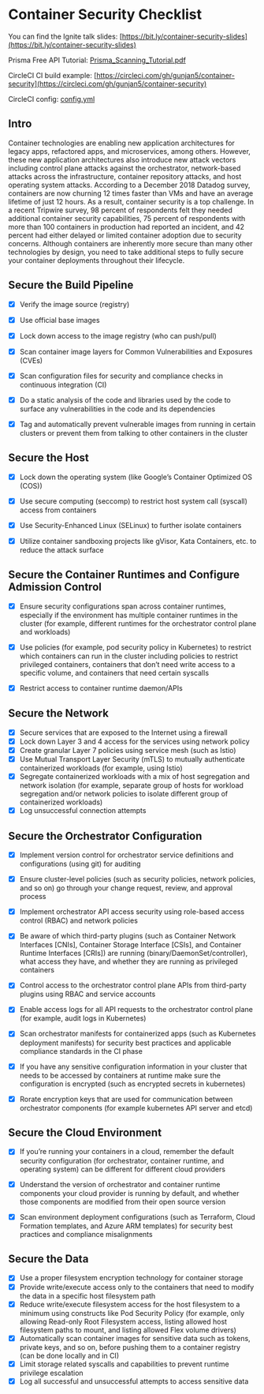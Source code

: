 # Container Security Checklist

You can find the Ignite talk slides: [https://bit.ly/container-security-slides](https://bit.ly/container-security-slides)

Prisma Free API Tutorial: [Prisma_Scanning_Tutorial.pdf](https://github.com/gunjan5/container-security/blob/master/Prisma%20Scanning%20Tutorial.pdf)

CircleCI CI build example: [https://circleci.com/gh/gunjan5/container-security](https://circleci.com/gh/gunjan5/container-security)

CircleCI config: [config.yml](https://github.com/gunjan5/container-security/blob/master/.circleci/config.yml)

## Intro

Container technologies are enabling new application architectures for legacy apps, refactored apps, and microservices, among others. However, these new application architectures also introduce new attack vectors including control plane attacks against the orchestrator, network-based attacks across the infrastructure, container repository attacks, and host operating system attacks. According to a December 2018 Datadog survey, containers are now churning 12 times faster than VMs and have an average lifetime of just 12 hours. As a result, container security is a top challenge. In a recent Tripwire survey, 98 percent of respondents felt they needed additional container security capabilities, 75 percent of respondents with more than 100 containers in production had reported an incident, and 42 percent had either delayed or limited container adoption due to security concerns. Although containers are inherently more secure than many other technologies by design, you need to take additional steps to fully secure your container deployments throughout their lifecycle. 

## Secure the Build Pipeline

- [x] Verify the image source (registry)
- [x] Use official base images 
- [x] Lock down access to the image registry (who can push/pull) 
- [x] Scan container image layers for Common Vulnerabilities and Exposures (CVEs) 
- [x] Scan configuration files for security and compliance checks in continuous integration (CI)
- [x] Do a static analysis of the code and libraries used by the code to surface any vulnerabilities in the code and its dependencies
- [x] Tag and automatically prevent vulnerable images from running in certain clusters or prevent them from talking to other containers in the cluster 


## Secure the Host
- [x] Lock down the operating system (like Google’s Container Optimized OS (COS)) 
- [x] Use secure computing (seccomp) to restrict host system call (syscall) access from containers
- [x] Use Security-Enhanced Linux (SELinux) to further isolate containers 
- [x] Utilize container sandboxing projects like gVisor, Kata Containers, etc. to reduce the attack surface


## Secure the Container Runtimes and Configure Admission Control

- [x] Ensure security configurations span across container runtimes, especially if the environment has multiple container runtimes in the cluster (for example, different runtimes for the orchestrator control plane and workloads)
- [x] Use policies (for example, pod security policy in Kubernetes) to restrict which containers can run in the cluster including policies to restrict privileged containers, containers that don’t need write access to a specific volume, and containers that need certain syscalls
- [x] Restrict access to container runtime daemon/APIs


## Secure the Network 

- [x] Secure services that are exposed to the Internet using a firewall 
- [x] Lock down Layer 3 and 4 access for the services using network policy
- [x] Create granular Layer 7 policies using service mesh (such as Istio)
- [x] Use Mutual Transport Layer Security (mTLS) to mutually authenticate containerized workloads (for example, using Istio)
- [x] Segregate containerized workloads with a mix of host segregation and network isolation (for example, separate group of hosts for workload segregation and/or network policies to isolate different group of containerized workloads) 
- [x] Log unsuccessful connection attempts

## Secure the Orchestrator Configuration

- [x] Implement version control for orchestrator service definitions and configurations (using git) for auditing
- [x] Ensure cluster-level policies (such as security policies, network policies, and so on) go through your change request, review, and approval process
- [x] Implement orchestrator API access security using role-based access control (RBAC) and network policies
- [x] Be aware of which third-party plugins (such as Container Network Interfaces [CNIs], Container Storage Interface [CSIs], and Container Runtime Interfaces [CRIs]) are running (binary/DaemonSet/controller), what access they have, and whether they are running as privileged containers
- [x] Control access to the orchestrator control plane APIs from third-party plugins using RBAC and service accounts
- [x] Enable access logs for all API requests to the orchestrator control plane (for example, audit logs in Kubernetes)  
- [x] Scan orchestrator manifests for containerized apps (such as Kubernetes deployment manifests) for security best practices and applicable compliance standards in the CI phase 
- [x] If you have any sensitive configuration information in your cluster that needs to be accessed by containers at runtime make sure the configuration is encrypted (such as encrypted secrets in kubernetes)
- [x] Rorate encryption keys that are used for communication between orchestrator components (for example kubernetes API server and etcd)


## Secure the Cloud Environment

- [x] If you’re running your containers in a cloud, remember the default security configuration (for orchestrator, container runtime, and operating system) can be different for different cloud providers 
- [x] Understand the version of orchestrator and container runtime components your cloud provider is running by default, and whether those components are modified from their open source version
- [x] Scan environment deployment configurations (such as Terraform, Cloud Formation templates, and Azure ARM templates) for security best practices and compliance misalignments 


## Secure the Data

- [x] Use a proper filesystem encryption technology for container storage
- [x] Provide write/execute access only to the containers that need to modify the data in a specific host filesystem path
- [x] Reduce write/execute filesystem access for the host filesystem to a minimum using constructs like Pod Security Policy (for example, only allowing Read-only Root Filesystem access, listing allowed host filesystem paths to mount, and listing allowed Flex volume drivers) 
- [x] Automatically scan container images for sensitive data such as tokens, private keys, and so on, before pushing them to a container registry (can be done locally and in CI) 
- [x] Limit storage related syscalls and capabilities to prevent runtime privilege escalation 
- [x] Log all successful and unsuccessful attempts to access sensitive data  
